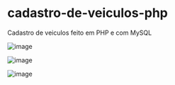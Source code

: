 # cadastro-de-veiculos-php
Cadastro de veiculos feito em PHP e com MySQL

![image](https://user-images.githubusercontent.com/66120423/185473236-63aa0a63-50ea-4650-bb93-7839d161022b.png)

![image](https://user-images.githubusercontent.com/66120423/185473557-858db9df-e297-4ac1-9891-f176d15abba4.png)

![image](https://user-images.githubusercontent.com/66120423/185473664-4478cdf4-fd8a-4421-97f6-5ef54f36905f.png)
